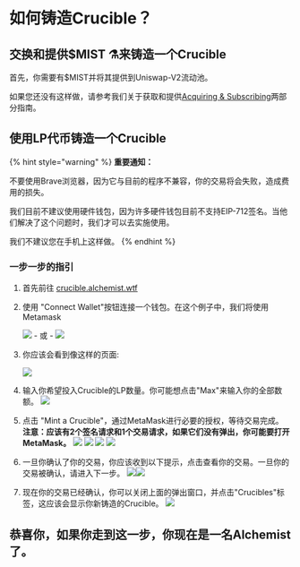 # 如何铸造Crucible？

## 交换和提供$MIST ⚗️来铸造一个Crucible

首先，你需要有$MIST并将其提供到Uniswap-V2流动池。

如果您还没有这样做，请参考我们关于获取和提供[Acquiring & Subscribing](../../acquiring-and-subscribing.md)两部分指南。

## 使用LP代币铸造一个Crucible

{% hint style="warning" %}
**重要通知：**

不要使用Brave浏览器，因为它与目前的程序不兼容，你的交易将会失败，造成费用的损失。

我们目前不建议使用硬件钱包，因为许多硬件钱包目前不支持EIP-712签名。当他们解决了这个问题时，我们才可以去实施使用。

我们不建议您在手机上这样做。
{% endhint %}

### 一步一步的指引

1. 首先前往 [crucible.alchemist.wtf](https://crucible.alchemist.wtf/)
2. 使用 "Connect Wallet"按钮连接一个钱包。在这个例子中，我们将使用Metamask

   ![](../../.gitbook/assets/screenshot-2021-05-07-at-12.48.31.png) - 或 - ![](../../.gitbook/assets/screenshot-2021-05-07-at-12.48.38.png) 

3. 你应该会看到像这样的页面:

    ![](../../.gitbook/assets/screenshot-2021-05-07-at-12.49.57.png) 

4. 输入你希望投入Crucible的LP数量。你可能想点击"Max"来输入你的全部数额。  ![](../../.gitbook/assets/screenshot-2021-05-07-at-12.50.01.png)  
5. 点击 "Mint a Crucible"，通过MetaMask进行必要的授权，等待交易完成。 **注意：应该有2个签名请求和1个交易请求，如果它们没有弹出，你可能要打开MetaMask。** ![](../../.gitbook/assets/screenshot-2021-05-07-at-12.50.05.png)  ![](../../.gitbook/assets/screenshot-2021-05-07-at-12.50.16.png) ![](../../.gitbook/assets/screenshot-2021-05-07-at-12.50.20.png) ![](../../.gitbook/assets/screenshot-2021-05-07-at-12.50.28.png) 
6. 一旦你确认了你的交易，你应该收到以下提示，点击查看你的交易。一旦你的交易被确认，请进入下一步。 ![](../../.gitbook/assets/screenshot-2021-05-07-at-13.12.02.png)![](../../.gitbook/assets/screenshot-2021-05-07-at-13.24.50.png) 
7. 现在你的交易已经确认，你可以关闭上面的弹出窗口，并点击"Crucibles"标签，这应该会显示你新铸造的Crucible。 ![](../../.gitbook/assets/screenshot-2021-05-07-at-13.01.22.png) 

## 恭喜你，如果你走到这一步，你现在是一名**Alchemist**了。

